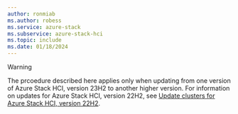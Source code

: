 ```yaml
---
author: ronmiab
ms.author: robess
ms.service: azure-stack
ms.subservice: azure-stack-hci
ms.topic: include
ms.date: 01/18/2024
---
```


<!-- Applies to all update articles for Azure Stack HCI, version 23H2 -->

> [!WARNING]
> The prcoedure described here applies only when updating from one version of Azure Stack HCI, version 23H2 to another higher version. For information on updates for Azure Stack HCI, version 22H2, see [Update clusters for Azure Stack HCI, version 22H2](../hci/manage/update-cluster.md#install-operating-system-and-hardware-updates-using-windows-admin-center).
